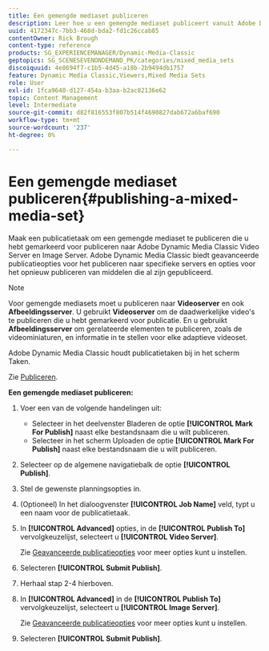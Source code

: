```yaml
---
title: Een gemengde mediaset publiceren
description: Leer hoe u een gemengde mediaset publiceert vanuit Adobe Dynamic Media Classic.
uuid: 4172347c-7bb3-468d-bda2-fd1c26ccab85
contentOwner: Rick Brough
content-type: reference
products: SG_EXPERIENCEMANAGER/Dynamic-Media-Classic
geptopics: SG_SCENESEVENONDEMAND_PK/categories/mixed_media_sets
discoiquuid: 4e8694f7-c1b5-4d45-a18b-2b9494db1757
feature: Dynamic Media Classic,Viewers,Mixed Media Sets
role: User
exl-id: 1fca9640-d127-454a-b3aa-b2ac82136e62
topic: Content Management
level: Intermediate
source-git-commit: d82f816553f807b514f4690827dab672a6baf690
workflow-type: tm+mt
source-wordcount: '237'
ht-degree: 0%

---
```


# Een gemengde mediaset publiceren{#publishing-a-mixed-media-set}

Maak een publicatietaak om een gemengde mediaset te publiceren die u hebt gemarkeerd voor publiceren naar Adobe Dynamic Media Classic Video Server en Image Server. Adobe Dynamic Media Classic biedt geavanceerde publicatieopties voor het publiceren naar specifieke servers en opties voor het opnieuw publiceren van middelen die al zijn gepubliceerd.

>[!NOTE]
>
>Voor gemengde mediasets moet u publiceren naar **Videoserver** en ook **Afbeeldingsserver**. U gebruikt **Videoserver** om de daadwerkelijke video&#39;s te publiceren die u hebt gemarkeerd voor publicatie. En u gebruikt **Afbeeldingsserver** om gerelateerde elementen te publiceren, zoals de videominiaturen, en informatie in te stellen voor elke adaptieve videoset.

Adobe Dynamic Media Classic houdt publicatietaken bij in het scherm Taken.

Zie [Publiceren](publishing-files.md#publishing_files).

<!-- 

Comment Type: remark
Last Modified By: unknown unknown 
Last Modified Date: 

<p>RB: Updated the following steps as per Cynthia email, 11/9/2012, added 11/12/2012</p>

 -->

**Een gemengde mediaset publiceren:**

1. Voer een van de volgende handelingen uit:

   * Selecteer in het deelvenster Bladeren de optie **[!UICONTROL Mark For Publish]** naast elke bestandsnaam die u wilt publiceren.
   * Selecteer in het scherm Uploaden de optie **[!UICONTROL Mark For Publish]** naast elke bestandsnaam die u wilt publiceren.

1. Selecteer op de algemene navigatiebalk de optie **[!UICONTROL Publish]**.
1. Stel de gewenste planningsopties in.
1. (Optioneel) In het dialoogvenster **[!UICONTROL Job Name]** veld, typt u een naam voor de publicatietaak.
1. In **[!UICONTROL Advanced]** opties, in de **[!UICONTROL Publish To]** vervolgkeuzelijst, selecteert u **[!UICONTROL Video Server]**.

   Zie [Geavanceerde publicatieopties](publishing-files.md#advanced_publish_options) voor meer opties kunt u instellen.

1. Selecteren **[!UICONTROL Submit Publish]**.
1. Herhaal stap 2-4 hierboven.
1. In **[!UICONTROL Advanced]** in de **[!UICONTROL Publish To]** vervolgkeuzelijst, selecteert u **[!UICONTROL Image Server]**.

   Zie [Geavanceerde publicatieopties](publishing-files.md#advanced_publish_options) voor meer opties kunt u instellen.

1. Selecteren **[!UICONTROL Submit Publish]**.
